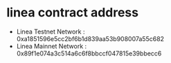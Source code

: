 # linea contract address

- Linea Testnet Network : 0xa1851596e5cc2bf6b1d839aa53b908007a55c682
- Linea Mainnet Network : 0x89f1e074a3c514a6c6f8bbccf047815e39bbecc6


